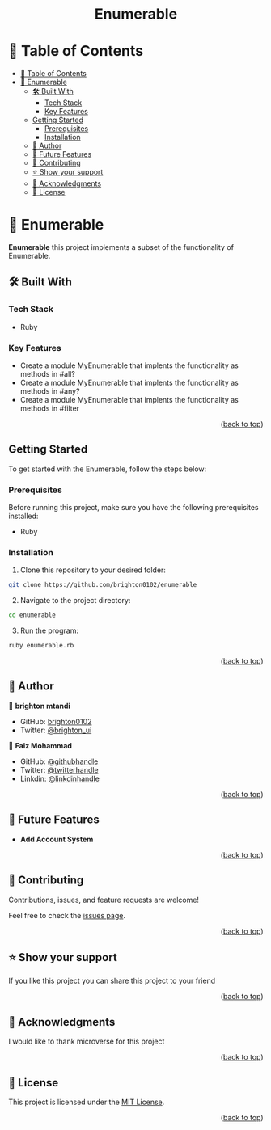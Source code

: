 <div align="center">

  <h1><b>Enumerable</b></h1>

</div>

<!-- TABLE OF CONTENTS -->

# 📗 Table of Contents

- [📗 Table of Contents](#-table-of-contents)
- [📖 Enumerable ](#-enumerable-)
  - [🛠 Built With ](#-built-with-)
    - [Tech Stack ](#tech-stack-)
    - [Key Features ](#key-features-)
  - [Getting Started](#getting-started)
    - [Prerequisites](#prerequisites)
    - [Installation](#installation)
  - [👥 Author ](#-author-)
  - [🔭 Future Features ](#-future-features-)
  - [🤝 Contributing ](#-contributing-)
  - [⭐️ Show your support ](#️-show-your-support-)
  - [🙏 Acknowledgments ](#-acknowledgments-)
  - [📝 License ](#-license-)

<!-- PROJECT DESCRIPTION -->

# 📖 Enumerable <a name="about-project"></a>

**Enumerable**  this project implements a subset of the functionality of Enumerable.

## 🛠 Built With <a name="built-with"></a>

### Tech Stack <a name="tech-stack"></a>

- Ruby

<!-- Features -->

### Key Features <a name="key-features"></a>

- Create a module MyEnumerable that implents the functionality as methods in #all?
- Create a module MyEnumerable that implents the functionality as methods in #any?
- Create a module MyEnumerable that implents the functionality as methods in #filter

<p align="right">(<a href="#readme-top">back to top</a>)</p>

<!-- GETTING STARTED -->

## Getting Started

To get started with the Enumerable, follow the steps below:

### Prerequisites
Before running this project, make sure you have the following prerequisites installed:

- Ruby

### Installation

1. Clone this repository to your desired folder:

```sh
git clone https://github.com/brighton0102/enumerable
```

2. Navigate to the project directory:

```sh
cd enumerable
```
3. Run the program:

```sh
ruby enumerable.rb
```

<p align="right">(<a href="#readme-top">back to top</a>)</p>

<!-- AUTHORS -->

## 👥 Author <a name="author"></a>

👤 **brighton mtandi**

- GitHub: [brighton0102](htpps://github.com/brighton0102)
- Twitter: [@brighton_ui](https://twitter.com/brighton_ui)

👤 **Faiz Mohammad**

- GitHub: [@githubhandle](https://github.com/the-faizmohammad)
- Twitter: [@twitterhandle](https://twitter.com/FaizMoh58742600)
- Linkdin: [@linkdinhandle](https://www.linkedin.com/in/faiz-mohammad-967354142/)



<p align="right">(<a href="#readme-top">back to top</a>)</p>

<!-- FUTURE FEATURES -->

## 🔭 Future Features <a name="Additional Enumerable methods"></a>

- **Add Account System**

<p align="right">(<a href="#readme-top">back to top</a>)</p>

<!-- CONTRIBUTING -->

## 🤝 Contributing <a name="contributing"></a>

Contributions, issues, and feature requests are welcome!

Feel free to check the [issues page](https://github.com/brighton0102/enumerable/issues).

<p align="right">(<a href="#readme-top">back to top</a>)</p>

<!-- SUPPORT -->

## ⭐️ Show your support <a name="support"></a>

If you like this project you can share this project to your friend

<p align="right">(<a href="#readme-top">back to top</a>)</p>

<!-- ACKNOWLEDGEMENTS -->

## 🙏 Acknowledgments <a name="acknowledgements"></a>

I would like to thank microverse for this project

<p align="right">(<a href="#readme-top">back to top</a>)</p>

<!-- LICENSE -->

## 📝 License <a name="license"></a>

This project is licensed under the [MIT License](https://github.com/brighton0102/enumerable/blob/dev/LICENSE).

<p align="right">(<a href="#readme-top">back to top</a>)</p>
